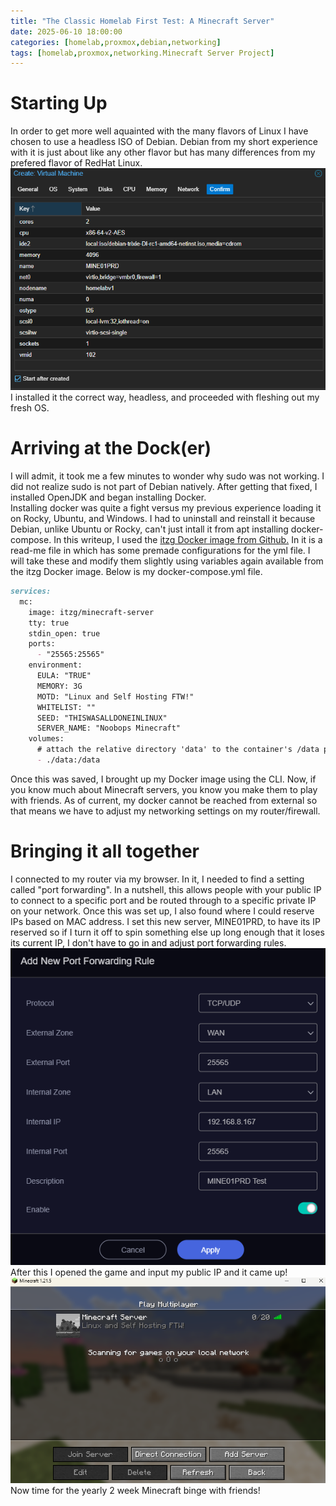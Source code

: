 ```yaml
---
title: "The Classic Homelab First Test: A Minecraft Server"
date: 2025-06-10 18:00:00 
categories: [homelab,proxmox,debian,networking]
tags: [homelab,proxmox,networking.Minecraft Server Project]
---
```


# Starting Up
In order to get more well aquainted with the many flavors of Linux I have chosen to use a headless ISO of Debian. Debian from my short experience with it is just about like any other flavor but has many differences from my prefered flavor of RedHat Linux.  
![The server settings](assets/img/MinecraftProject/serversettings.png)  
I installed it the correct way, headless, and proceeded with fleshing out my fresh OS. 

# Arriving at the Dock(er)
I will admit, it took me a few minutes to wonder why sudo was not working. I did not realize sudo is not part of Debian natively. After getting that fixed, I installed OpenJDK and began installing Docker.  
Installing docker was quite a fight versus my previous experience loading it on Rocky, Ubuntu, and Windows. I had to uninstall and reinstall it because Debian, unlike Ubuntu or Rocky, can't just intall it from apt installing docker-compose. In this writeup, I used the [itzg Docker image from Github.](https://github.com/itzg/docker-minecraft-server) In it is a read-me file in which has some premade configurations for the yml file. I will take these and modify them slightly using variables again available from the itzg Docker image. Below is my docker-compose.yml file.  
```markdown
services:
  mc:
    image: itzg/minecraft-server
    tty: true
    stdin_open: true
    ports:
      - "25565:25565"
    environment:
      EULA: "TRUE"
      MEMORY: 3G
      MOTD: "Linux and Self Hosting FTW!"
      WHITELIST: ""
      SEED: "THISWASALLDONEINLINUX"
      SERVER_NAME: "Noobops Minecraft"
    volumes:
      # attach the relative directory 'data' to the container's /data path
      - ./data:/data
```
Once this was saved, I brought up my Docker image using the CLI. Now, if you know much about Minecraft servers, you know you make them to play with friends. As of current, my docker cannot be reached from external so that means we have to adjust my networking settings on my router/firewall. 

# Bringing it all together
I connected to my router via my browser. In it, I needed to find a setting called "port forwarding". In a nutshell, this allows people with your public IP to connect to a specific port and be routed through to a specific private IP on your network. Once this was set up, I also found where I could reserve IPs based on MAC address. I set this new server, MINE01PRD, to have its IP reserved so if I turn it off to spin something else up long enough that it loses its current IP, I don't have to go in and adjust port forwarding rules.  
![Port forwarding rule](assets/img/MinecraftProject/PortForewarding.png)  
After this I opened the game and input my public IP and it came up!  
![Minecraft works!](assets/img/MinecraftProject/minecraftup.png)   
Now time for the yearly 2 week Minecraft binge with friends!


<script src="https://giscus.app/client.js"
        data-repo="hamsammich00/hamsammich00.github.io"
        data-repo-id="R_kgDOOllQ8w"
        data-category="General"
        data-category-id="DIC_kwDOOllQ884CrWhh"
        data-mapping="pathname"
        data-strict="0"
        data-reactions-enabled="1"
        data-emit-metadata="0"
        data-input-position="bottom"
        data-theme="preferred_color_scheme"
        data-lang="en"
        crossorigin="anonymous"
        async>
</script>
